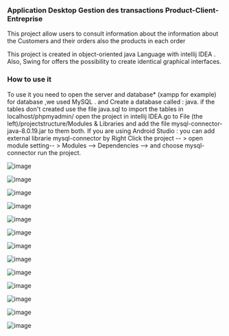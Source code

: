 ### Application Desktop Gestion des transactions Product-Client-Entreprise

This project allow users to consult information about the information about the Customers and their orders also the products in each order


This project is created in object-oriented java Language with intellij IDEA .
Also, Swing for offers the possibility to create identical graphical interfaces.


### How to use it
To use it you need to open the server and database* (xampp for example) for database ,we used MySQL .
and Create a database called : java.
if the tables don't created use the file java.sql to import the tables in localhost/phpmyadmin/
open the project in intellij IDEA.go to File (the left)/projectstructure/Modules & Libraries and add the file mysql-connector-java-8.0.19.jar to them both.
If you are using Android Studio : you can add external librarie mysql-connector by Right Click the project -- > open module setting-- > Modules --> Dependencies --> <Module source> and choose mysql-connector
run the project.

  
  ![image](https://user-images.githubusercontent.com/64175026/150038666-aed71049-7216-49e1-9d41-e03a863eeb40.png)

  
  ![image](https://user-images.githubusercontent.com/64175026/150038696-ae943af4-160f-4c63-a659-608148722fdb.png)

  
  ![image](https://user-images.githubusercontent.com/64175026/150038709-19147d30-8c09-484d-b12d-ff36ba4c0ad9.png)

  
  
 ![image](https://user-images.githubusercontent.com/64175026/150038722-d4084d57-5bc1-4aa3-b861-bcf7a5162d3c.png)

  
  
  ![image](https://user-images.githubusercontent.com/64175026/150038735-231350ae-6a16-4be2-964d-196d9b1472e2.png)

    
  ![image](https://user-images.githubusercontent.com/64175026/150038752-037a8442-9ab1-437c-900c-e1104f249d89.png)

  
  ![image](https://user-images.githubusercontent.com/64175026/150038777-671a052f-7fd5-43ab-8f0c-1d2ad4fea943.png)

  
  
  ![image](https://user-images.githubusercontent.com/64175026/150038794-04ca5a51-c570-4cd9-a5be-4b32a59a1549.png)
  
  
  ![image](https://user-images.githubusercontent.com/64175026/150038820-58ab726b-e716-496e-91d0-1aef87dfa55c.png)
  
  
  ![image](https://user-images.githubusercontent.com/64175026/150038834-16d9a9b7-1df6-4b84-b3f2-c2a4cb5867fa.png)

  
  ![image](https://user-images.githubusercontent.com/64175026/150038884-61db1242-a2cd-4dbb-a5cb-9181a218a8b4.png)

  
  
  ![image](https://user-images.githubusercontent.com/64175026/150038910-e5f8e853-f2f8-44f4-a7cd-3f1fa0c23195.png)

  
  
  ![image](https://user-images.githubusercontent.com/64175026/150038923-8cfe047e-e03b-4a5e-aa45-9a993b397fd1.png)

  
 
  
